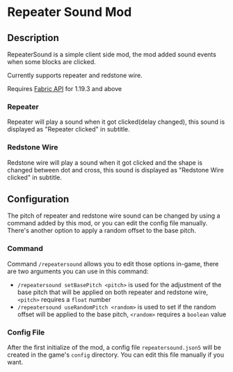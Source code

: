 # Repeater Sound Mod

## Description

RepeaterSound is a simple client side mod, the mod added sound events when some blocks are clicked.

Currently supports repeater and redstone wire.

Requires [Fabric API](https://modrinth.com/mod/fabric-api) for 1.19.3 and above

### Repeater

Repeater will play a sound when it got clicked(delay changed), this sound is displayed as "Repeater clicked" in subtitle.

### Redstone Wire

Redstone wire will play a sound when it got clicked and the shape is changed between dot and cross, this sound is displayed as "Redstone Wire clicked" in subtitle.

## Configuration

The pitch of repeater and redstone wire sound can be changed by using a command added by this mod, or you can edit the config file manually.
There's another option to apply a random offset to the base pitch.

### Command

Command `/repeatersound` allows you to edit those options in-game, there are two arguments you can use in this command:
- `/repeatersound setBasePitch <pitch>` is used for the adjustment of the base pitch that will be applied on both repeater and redstone wire, `<pitch>` requires a `float` number
- `/repeatersound useRandomPitch <random>` is used to set if the random offset will be applied to the base pitch, `<random>` requires a `boolean` value

### Config File

After the first initialize of the mod, a config file `repeatersound.json5` will be created in the game's `config` directory. You can edit this file manually if you want.
